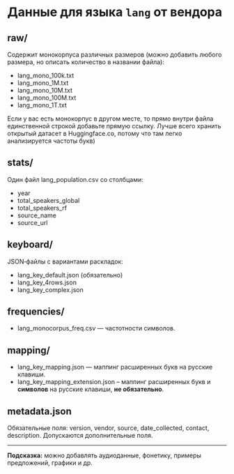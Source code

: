 # Данные для языка `lang` от вендора <Vendor>

## raw/
Содержит монокорпуса различных размеров (можно добавить любого размера, но описать количество в названии файла):
- lang_mono_100k.txt
- lang_mono_1M.txt
- lang_mono_10M.txt
- lang_mono_100M.txt
- lang_mono_1T.txt

Если у вас есть монокорпус в другом месте, то прямо внутри файла единственной строкой добавьте прямую ссылку. Лучше всего хранить открытый датасет в Huggingface.co, потому что там легко анализируется частоты букв)

## stats/
Один файл lang_population.csv со столбцами:
- year
- total_speakers_global
- total_speakers_rf
- source_name
- source_url

## keyboard/
JSON‑файлы с вариантами раскладок:
- lang_key_default.json (обязательно)
- lang_key_4rows.json
- lang_key_complex.json

## frequencies/
- lang_monocorpus_freq.csv — частотности символов.

## mapping/
- lang_key_mapping.json — маппинг расширенных букв на русские клавиши.
- lang_key_mapping_extension.json – маппинг расширенных букв и **символов** на русские клавиши, **не обязательно**.

## metadata.json
Обязательные поля: version, vendor, source, date_collected, contact, description.
Допускаются дополнительные поля.

---  
**Подсказка:** можно добавлять аудиоданные, фонетику, примеры предложений, графики и др.

